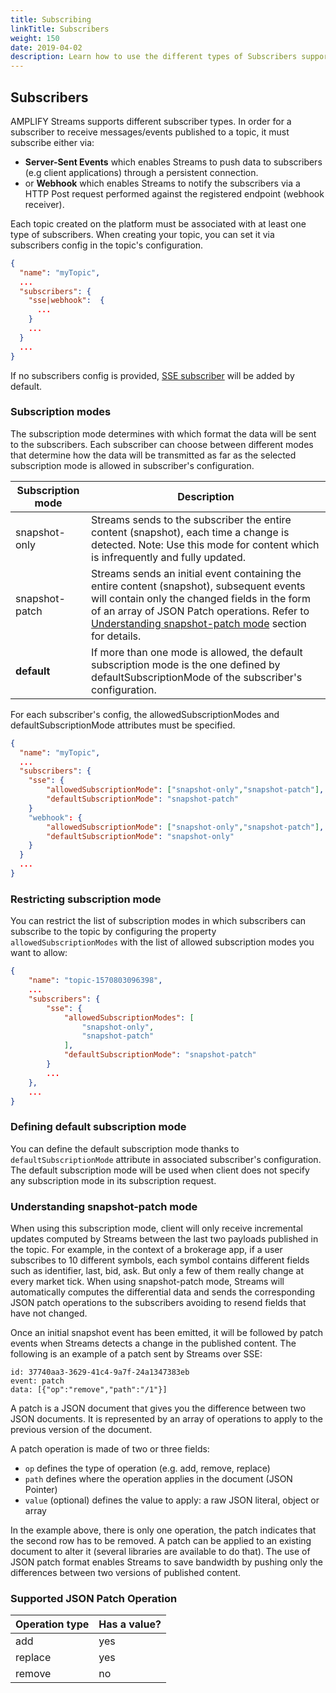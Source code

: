 ```yaml
---
title: Subscribing
linkTitle: Subscribers
weight: 150
date: 2019-04-02
description: Learn how to use the different types of Subscribers supported by AMPLIFY Streams.
---
```


## Subscribers

AMPLIFY Streams supports different subscriber types. In order for a subscriber to receive messages/events published to a topic, it must subscribe either via:

* **Server-Sent Events** which enables Streams to push data to subscribers (e.g client applications) through a persistent connection.
* or **Webhook** which enables Streams to notify the subscribers via a HTTP Post request performed against the registered endpoint (webhook receiver).

Each topic created on the platform must be associated with at least one type of subscribers.
When creating your topic, you can set it via subscribers config in the topic's configuration.

```json
{
  "name": "myTopic",
  ...
  "subscribers": {
    "sse|webhook":  {
      ...
    }
    ...
  }
  ...
}
```

If no subscribers config is provided, [SSE subscriber](../subscribers/subscriber-sse) will be added by default.

### Subscription modes

The subscription mode determines with which format the data will be sent to the subscribers.
Each subscriber can choose between different modes that determine how the data will be transmitted as far as the selected subscription mode is allowed in subscriber's configuration.

| Subscription mode | Description |
|-------------------|-------------|
| snapshot-only     | Streams sends to the subscriber the entire content (snapshot), each time a change is detected. Note: Use this mode for content which is infrequently and fully updated. |
| snapshot-patch    | Streams sends an initial event containing the entire content (snapshot), subsequent events will contain only the changed fields in the form of an array of JSON Patch operations. Refer to [Understanding snapshot-patch mode](#understanding-snapshot-patch-mode) section for details. |
| **default** | If more than one mode is allowed, the default subscription mode is the one defined by defaultSubscriptionMode of the subscriber's configuration. |

For each subscriber's config, the allowedSubscriptionModes and defaultSubscriptionMode attributes must be specified.

```json
{
  "name": "myTopic",
  ...
  "subscribers": {
    "sse": {
        "allowedSubscriptionMode": ["snapshot-only","snapshot-patch"],
        "defaultSubscriptionMode": "snapshot-patch"
    }
    "webhook": {
        "allowedSubscriptionMode": ["snapshot-only","snapshot-patch"],
        "defaultSubscriptionMode": "snapshot-only"
    }
  }
  ...
}
```

### Restricting subscription mode

You can restrict the list of subscription modes in which subscribers can subscribe to the topic by configuring the property `allowedSubscriptionModes` with the list of allowed subscription modes you want to allow:

```json
{
    "name": "topic-1570803096398",
    ...
    "subscribers": {
        "sse": {
            "allowedSubscriptionModes": [
                "snapshot-only",
                "snapshot-patch"
            ],
            "defaultSubscriptionMode": "snapshot-patch"
        }
        ...
    },
    ...
}
```

### Defining default subscription mode

You can define the default subscription mode thanks to `defaultSubscriptionMode` attribute in associated subscriber's configuration.
The default subscription mode will be used when client does not specify any subscription mode in its subscription request.

### Understanding snapshot-patch mode

When using this subscription mode, client will only receive incremental updates computed by Streams between the last two payloads published in the topic.
For example, in the context of a brokerage app, if a user subscribes to 10 different symbols, each symbol contains different fields such as identifier, last, bid, ask. But only a few of them really change at every market tick. When using snapshot-patch mode, Streams will automatically computes the differential data and sends the corresponding JSON patch operations to the subscribers avoiding to resend fields that have not changed.

Once an initial snapshot event has been emitted, it will be followed by patch events when Streams detects a change in the published content. The following is an example of a patch sent by Streams over SSE:

```
id: 37740aa3-3629-41c4-9a7f-24a1347383eb
event: patch
data: [{"op":"remove","path":"/1"}]
```

A patch is a JSON document that gives you the difference between two JSON documents. It is represented by an array of operations to apply to the previous version of the document.

A patch operation is made of two or three fields:

* `op` defines the type of operation (e.g. add, remove, replace)
* `path` defines where the operation applies in the document (JSON Pointer)
* `value` (optional) defines the value to apply: a raw JSON literal, object or array

In the example above, there is only one operation, the patch indicates that the second row has to be removed. A patch can be applied to an existing document to alter it (several libraries are available to do that). The use of JSON patch format enables Streams to save bandwidth by pushing only the differences between two versions of published content.

### Supported JSON Patch Operation

| Operation type | Has a value? |
|----------------|--------------|
| add | yes |
| replace | yes |
| remove | no |
